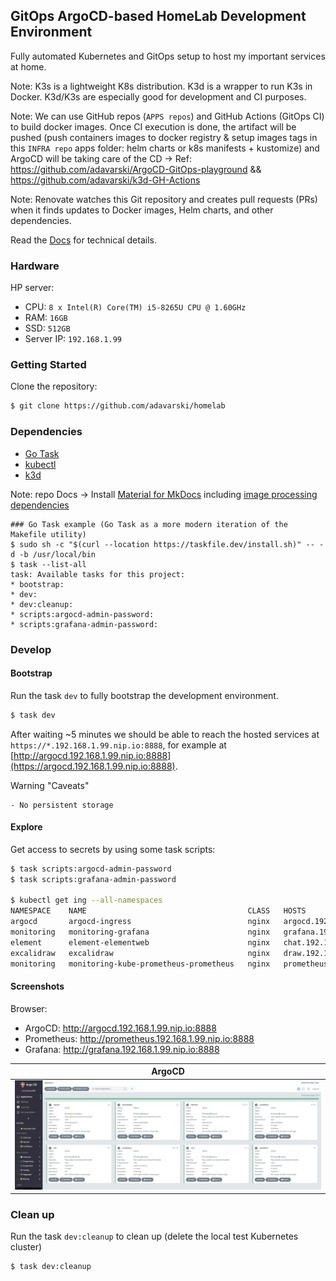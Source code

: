 ## GitOps ArgoCD-based HomeLab Development Environment

Fully automated Kubernetes and GitOps setup to host my important services at home.

Note: K3s is a lightweight K8s distribution. K3d is a wrapper to run K3s in Docker. K3d/K3s are especially good for development and CI purposes.


Note: We can use GitHub repos (`APPS repos`) and GitHub Actions (GitOps CI) to build docker images. Once CI execution is done, the artifact will be pushed (push containers images to docker registry & setup images tags in this `INFRA repo` apps folder: helm charts or k8s manifests + kustomize) and ArgoCD will be taking care of the CD -> Ref: https://github.com/adavarski/ArgoCD-GitOps-playground && https://github.com/adavarski/k3d-GH-Actions

Note: Renovate watches this Git repository and creates pull requests (PRs) when it finds updates to Docker images, Helm charts, and other dependencies. 

Read the [Docs](https://adavarski.github.io/homelab) for technical details.

### Hardware

HP server:
- CPU: `8 x Intel(R) Core(TM) i5-8265U CPU @ 1.60GHz`
- RAM: `16GB`
- SSD: `512GB`
- Server IP: `192.168.1.99`

### Getting Started

Clone the repository:

```sh
$ git clone https://github.com/adavarski/homelab
```

### Dependencies

- [Go Task](https://taskfile.dev/installation)
- [kubectl](https://kubernetes.io/docs/tasks/tools/#kubectl)
- [k3d](https://k3d.io/#installation) 

 Note: repo Docs -> Install [Material for MkDocs](https://squidfunk.github.io/mkdocs-material/getting-started/#latest) including [image processing dependencies](https://squidfunk.github.io/mkdocs-material/setup/dependencies/image-processing)

```
### Go Task example (Go Task as a more modern iteration of the Makefile utility)
$ sudo sh -c "$(curl --location https://taskfile.dev/install.sh)" -- -d -b /usr/local/bin
$ task --list-all
task: Available tasks for this project:
* bootstrap:                           
* dev:                                 
* dev:cleanup:                         
* scripts:argocd-admin-password: 
* scripts:grafana-admin-password:
```

### Develop

#### Bootstrap

Run the task `dev` to fully bootstrap the development environment.

```bash
$ task dev
```

After waiting ~5 minutes we should be able to reach the hosted services at `https://*.192.168.1.99.nip.io:8888`, for example at [http://argocd.192.168.1.99.nip.io:8888](https://argocd.192.168.1.99.nip.io:8888).

Warning "Caveats"

    - No persistent storage

#### Explore

Get access to secrets by using some task scripts:

```bash
$ task scripts:argocd-admin-password
$ task scripts:grafana-admin-password

$ kubectl get ing --all-namespaces
NAMESPACE    NAME                                    CLASS   HOSTS                            ADDRESS      PORTS   AGE
argocd       argocd-ingress                          nginx   argocd.192.168.1.99.nip.io       172.28.0.2   80      99m
monitoring   monitoring-grafana                      nginx   grafana.192.168.1.99.nip.io      172.28.0.2   80      93m
element      element-elementweb                      nginx   chat.192.168.1.99.nip.io         172.28.0.2   80      93m
excalidraw   excalidraw                              nginx   draw.192.168.1.99.nip.io         172.28.0.2   80      93m
monitoring   monitoring-kube-prometheus-prometheus   nginx   prometheus.192.168.1.99.nip.io   172.28.0.2   80      93m

```

#### Screenshots

Browser: 
- ArgoCD: http://argocd.192.168.1.99.nip.io:8888
- Prometheus: http://prometheus.192.168.1.99.nip.io:8888
- Grafana: http://grafana.192.168.1.99.nip.io:8888

| ArgoCD |
| :--: |
| ![ArgoCD dashboard screenshot](docs/images/homelab-argocd.png) |


### Clean up

Run the task `dev:cleanup` to clean up (delete the local test Kubernetes cluster)

```bash
$ task dev:cleanup
```

